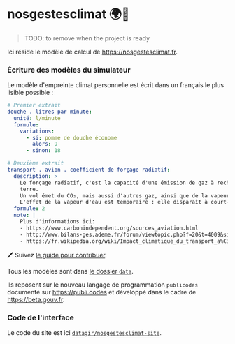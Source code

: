 # nosgestesclimat 🌍🥵

> TODO: to remove when the project is ready 

Ici réside le modèle de calcul de https://nosgestesclimat.fr.

### Écriture des modèles du simulateur

Le modèle d'empreinte climat personnelle est écrit dans un français le plus lisible possible :

```yaml
# Premier extrait
douche . litres par minute:
  unité: l/minute
  formule:
    variations:
      - si: pomme de douche économe
        alors: 9
      - sinon: 18

# Deuxième extrait
transport . avion . coefficient de forçage radiatif:
  description: >
    Le forçage radiatif, c'est la capacité d'une émission de gaz à rechauffer la
    terre.
    Un vol émet du CO₂, mais aussi d'autres gaz, ainsi que de la vapeur libérée en haute altitude. Le forçage radiatif de ces émissions est conséquent et doit donc être pris en compte, mais c'est une estimation très compliquée.
    L'effet de la vapeur d'eau est temporaire : elle disparaît à court-terme par rapport au CO₂ qui reste très longtemps présent. Son effet n'en reste pas moins massif.
  formule: 2
  note: |
    Plus d'informations ici:
    - https://www.carbonindependent.org/sources_aviation.html
    - http://www.bilans-ges.ademe.fr/forum/viewtopic.php?f=20&t=4009&sid=dea7e08c81c2f723b803d27e7e2a8797
    - https://fr.wikipedia.org/wiki/Impact_climatique_du_transport_a%C3%A9rien#Pond%C3%A9ration_des_%C3%A9missions
```

:pen: Suivez [le guide pour contribuer](https://github.com/datagir/nosgestesclimat/blob/master/CONTRIBUTING.md).

Tous les modèles sont dans [le dossier `data`](https://github.com/datagir/nosgestesclimat/tree/master/data).

Ils reposent sur le nouveau langage de programmation `publicodes` documenté sur https://publi.codes et développé dans le cadre de https://beta.gouv.fr.

### Code de l'interface

Le code du site est ici [`datagir/nosgestesclimat-site`](https://github.com/datagir/nosgestesclimat-site).
